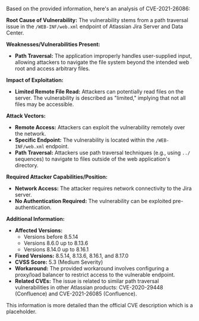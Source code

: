 Based on the provided information, here's an analysis of CVE-2021-26086:

**Root Cause of Vulnerability:**
The vulnerability stems from a path traversal issue in the `/WEB-INF/web.xml` endpoint of Atlassian Jira Server and Data Center.

**Weaknesses/Vulnerabilities Present:**
- **Path Traversal:** The application improperly handles user-supplied input, allowing attackers to navigate the file system beyond the intended web root and access arbitrary files.

**Impact of Exploitation:**
- **Limited Remote File Read:** Attackers can potentially read files on the server. The vulnerability is described as "limited," implying that not all files may be accessible.

**Attack Vectors:**
- **Remote Access:** Attackers can exploit the vulnerability remotely over the network.
- **Specific Endpoint:** The vulnerability is located within the `/WEB-INF/web.xml` endpoint.
- **Path Traversal:** Attackers use path traversal techniques (e.g., using `../` sequences) to navigate to files outside of the web application's directory.

**Required Attacker Capabilities/Position:**
- **Network Access:** The attacker requires network connectivity to the Jira server.
- **No Authentication Required:** The vulnerability can be exploited pre-authentication.

**Additional Information:**
- **Affected Versions:**
    - Versions before 8.5.14
    - Versions 8.6.0 up to 8.13.6
    - Versions 8.14.0 up to 8.16.1
- **Fixed Versions:** 8.5.14, 8.13.6, 8.16.1, and 8.17.0
- **CVSS Score:** 5.3 (Medium Severity)
- **Workaround:** The provided workaround involves configuring a proxy/load balancer to restrict access to the vulnerable endpoint.
- **Related CVEs:** The issue is related to similar path traversal vulnerabilities in other Atlassian products: CVE-2020-29448 (Confluence) and CVE-2021-26085 (Confluence).

This information is more detailed than the official CVE description which is a placeholder.